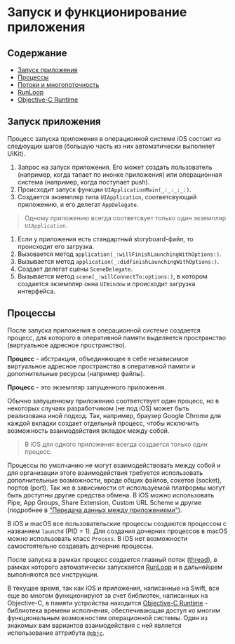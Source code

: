 # Запуск и функционирование приложения

## Содержание

- [Запуск приложения](./Ch-AppExecution.md#start)
- [Процессы](#processes)
- [Потоки и многопоточность](/Ch_Thearding.md)
- [RunLoop](/Ch-RunLoop.md)
- [Objective-C Runtime](/Ch-ObjectiveCRuntime.md)

## <a id="launch"></a>Запуск приложения

Процесс запуска приложения в операционной системе iOS состоит из следюущих шагов (большую часть из них автоматически выполняет UIKit).

1. Запрос на запуск приложения. Его может создать пользователь (например, когда тапает по иконке приложения) или операционная система (например, когда поступает push).
1. Происходит запуск функции `UIApplicationMain(_:_:_:_:)`.
1. Создается экземпляр типа `UIApplication`, соответсвующий приложению, и его делегат `AppDelegate`.
> Одному приложению всегда соответсвует только один экземпляр `UIApplication`.

1. Если у приложения есть стандартный storyboard-файл, то происходит его загрузка. 
1. Вызовается метод `application(_:willFinishLaunchingWithOptions:)`.
1. Вызывается метод `application(_:didFinishLaunchingWithOptions:)`.
1. Создает делегат сцены `SceneDelegate`.
1. Вызывается метод `scene(_:willConnectTo:options:)`, в котором создается экземпляр окна `UIWindow` и происходит загрузка интерфейса.

## <a id="processes"></a>Процессы

После запуска приложения в операционной системе создается процесс, для которого в оперативной памяти выделяется пространство (виртуальное адресное пространство).

__Процесс__ - абстракция, объединяющее в себе независимое виртуальное адресное пространство в оперативной памяти и дополнительные ресурсы (например файлы).

__Процесс__ - это экземпляр запущенного приложения.

Обычно запущенному приложению соответствует один процесс, но в некоторых случаях разработчиком (не под iOS) может быть реализована иной подход. Так, например, браузер Google Chrome для каждой вкладки создает отдельный процесс, чтобы исключить возможность взаимодействия вкладок между собой.

>
> В iOS для одного приложения всегда создается только один процесс.
>

Процессы по умолчанию не могут взаимодействовать между собой и для организации этого взаимодействия требуется использовать дополнительные возможности, вроде общих файлов, сокетов (socket), портов (port). Так же в зависимости от используемой платформы могут быть доступны другие средства обмена. В iOS можно использовать Pipe, App Groups, Share Extension, Custom URL Scheme и другие (подробнее в ["Передача данных между приложениями"](/Ch-PassDataProcesses.md)).

В iOS и macOS все пользовательские процессы создаются процессом с названием `launchd` (PID = 1). Для создания дочерних процессов в macOS можно использовать класс `Process`. В iOS нет возможности самостоятельно создавать дочерние процессы.

После запуска в рамках процесс создается главный поток ([thread](/Ch-Thearding.md)), в рамках которого автоматически запускается [RunLoop](/Ch-RunLoop.md) и в дальнейшем выполняются все инструкции.

В текущее время, так как iOS и приложения, написанные на Swift, все еще во многом функционируют за счет библиотек, написанных на Objective-C, в памяти устройства находится [Objective-C Runtime](/Ch-ObjectiveCRuntime.md) - библиотека времени исполнения, обеспечивающая доступ ко многим функциональным возможностям операционной системы. Один из знакомых вам вариантов взаимодействия с ней является использование аттрибута [`@objc`](/Ch-ObjectiveCRuntime.md#objc).

